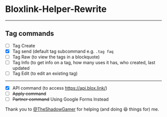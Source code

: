 # Bloxlink-Helper-Rewrite
---------------------
## Tag commands 
  - [ ] Tag Create
  - [x] Tag send (default tag subcommand e.g. `.tag faq`
  - [ ] Tag Raw (to view the tags in a blockquote)
  - [ ] Tag Info (to get info on a tag, how many uses it has, who created, last updated
  - [ ] Tag Edit (to edit an existing tag)
  
---------------------------
- [x] API command (to access https://api.blox.link/)
- [ ] ~~Apply command~~
- [ ] ~~Partner command~~
Using Google Forms Instead

Thank you to [@TheShadowGamer](https://github.com/TheShadowGamer) for helping (and doing 😆 things for) me.

